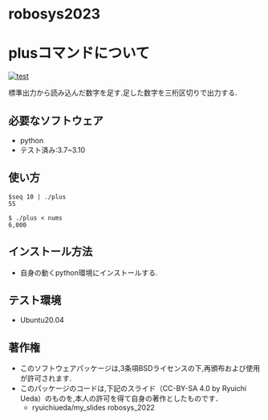 # robosys2023

# plusコマンドについて
[![test](https://github.com/Kaede287/robosys2023/actions/workflows/test.yml/badge.svg)](https://github.com/Kaede287/robosys2023/actions/workflows/test.yml)

標準出力から読み込んだ数字を足す.足した数字を三桁区切りで出力する.

## 必要なソフトウェア
* python
* テスト済み:3.7~3.10

## 使い方 
```
$seq 10 | ./plus
55

$ ./plus < nums
6,000
```

## インストール方法
* 自身の動くpython環境にインストールする.

## テスト環境 
* Ubuntu20.04

## 著作権
* このソフトウェアパッケージは,3条項BSDライセンスの下,再頒布および使用が許可されます.
* このパッケージのコードは,下記のスライド（CC-BY-SA 4.0 by Ryuichi Ueda）のものを,本人の許可を得て自身の著作としたものです．
	* ryuichiueda/my_slides robosys_2022

